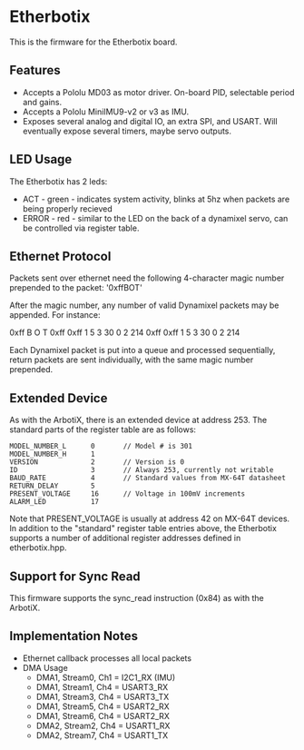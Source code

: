 # Etherbotix

This is the firmware for the Etherbotix board.

## Features
 * Accepts a Pololu MD03 as motor driver.
   On-board PID, selectable period and gains.
 * Accepts a Pololu MiniIMU9-v2 or v3 as IMU.
 * Exposes several analog and digital IO, an extra SPI, and USART.
   Will eventually expose several timers, maybe servo outputs.

## LED Usage

The Etherbotix has 2 leds:
 * ACT - green - indicates system activity, blinks at 5hz when packets are
   being properly recieved
 * ERROR - red - similar to the LED on the back of a dynamixel servo, can be
   controlled via register table.

## Ethernet Protocol

Packets sent over ethernet need the following 4-character magic number
prepended to the packet: '0xffBOT'

After the magic number, any number of valid Dynamixel packets may be
appended. For instance:

  0xff B O T 0xff 0xff 1 5 3 30 0 2 214 0xff 0xff 1 5 3 30 0 2 214

Each Dynamixel packet is put into a queue and processed sequentially, return
packets are sent individually, with the same magic number prepended.

## Extended Device

As with the ArbotiX, there is an extended device at address 253. The standard
parts of the register table are as follows:

    MODEL_NUMBER_L      0       // Model # is 301
    MODEL_NUMBER_H      1
    VERSION             2       // Version is 0
    ID                  3       // Always 253, currently not writable
    BAUD_RATE           4       // Standard values from MX-64T datasheet
    RETURN_DELAY        5
    PRESENT_VOLTAGE     16      // Voltage in 100mV increments
    ALARM_LED           17

Note that PRESENT_VOLTAGE is usually at address 42 on MX-64T devices. In
addition to the "standard" register table entries above, the Etherbotix
supports a number of additional register addresses defined in etherbotix.hpp.

## Support for Sync Read

This firmware supports the sync_read instruction (0x84) as with the ArbotiX.

## Implementation Notes

 * Ethernet callback processes all local packets
 * DMA Usage
   * DMA1, Stream0, Ch1 = I2C1_RX (IMU)
   * DMA1, Stream1, Ch4 = USART3_RX
   * DMA1, Stream3, Ch4 = USART3_TX
   * DMA1, Stream5, Ch4 = USART2_RX
   * DMA1, Stream6, Ch4 = USART2_RX
   * DMA2, Stream2, Ch4 = USART1_RX
   * DMA2, Stream7, Ch4 = USART1_TX

